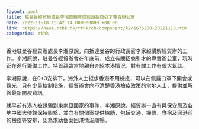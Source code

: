 ```yaml
---
layout: post
title: 駐曼谷經貿辦處長李湘原稱年底前設招商引才專責辦公室
date: 2022-11-18 15:42:14.000000000 +08:00
link: https://news.rthk.hk/rthk/ch/component/k2/1676200-20221118.htm
categories: rthk
---
```


香港駐曼谷經貿辦處長李湘原說，向抵達曼谷的行政長官李家超講解經貿辦的工作。李湘原說，駐曼谷經貿辦會在年底前，成立有關招商引才的專責辦公室，現時正在進行籌備工作。特首親臨當地親自介紹本港情況，對有關工作有很大幫助。

李湘原說，在0+3安排下，海外人士抵步香港不用檢疫，可以在佩戴口罩下開會或觀光，只有少量控制措施，經貿辦會向不清楚香港檢疫政策的當地人士，提供並解答最新防疫資訊。

就早前有港人被誘騙到東南亞國家的事件，李湘原說，經貿辦一直有與保安局及各地中國大使館保持聯繫，並向有關個案提供協助，包括交通、機票、食宿及回港前的檢疫等安排，認為求助個案回港情況順暢。
